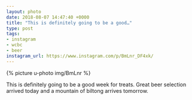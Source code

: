```yaml
---
layout: photo
date: 2018-08-07 14:47:40 +0000
title: "This is definitely going to be a good…"
type: post
tags:
- instagram
- wcbc
- beer
instagram_url: https://www.instagram.com/p/BmLnr_DF4xk/
---
```


{% picture u-photo img/BmLnr %}

This is definitely going to be a good week for treats. Great beer selection arrived today and a mountain of biltong arrives tomorrow.

